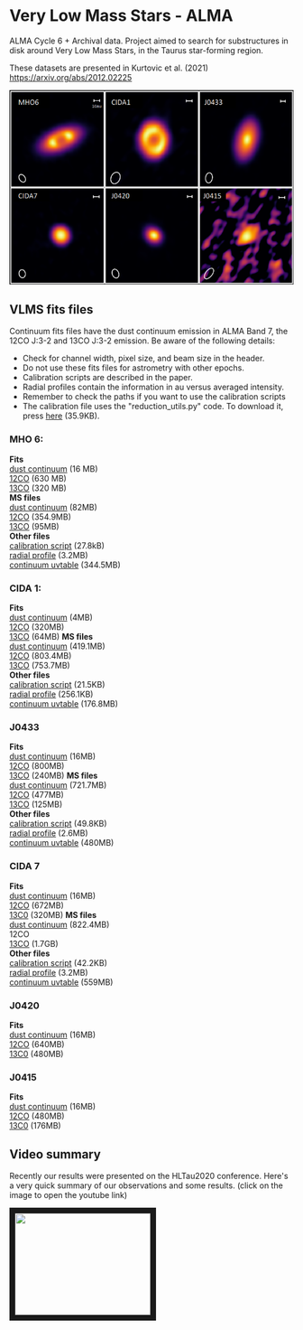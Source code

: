 # Very Low Mass Stars - ALMA 
ALMA Cycle 6 + Archival data. Project aimed to search for substructures in disk around Very Low Mass Stars, in the Taurus star-forming region.

These datasets are presented in Kurtovic et al. (2021) \
https://arxiv.org/abs/2012.02225


![Very Low Mass Stars, dust continuum emission](https://github.com/nicokurtovic/VLMS_ALMA_2018.1.00310.S/blob/main/VLMS.png)


## VLMS fits files
Continuum fits files have the dust continuum emission in ALMA Band 7, the 12CO J:3-2 and 13CO J:3-2 emission. Be aware of the following details:
- Check for channel width, pixel size, and beam size in the header.
- Do not use these fits files for astrometry with other epochs.
- Calibration scripts are described in the paper.
- Radial profiles contain the information in au versus averaged intensity.
- Remember to check the paths if you want to use the calibration scripts
- The calibration file uses the "reduction_utils.py" code. To download it, press [here](https://keeper.mpdl.mpg.de/f/55daac56ec5d4521b3f2/?dl=1) (35.9KB).


### MHO 6:
**Fits**\
[dust continuum](https://keeper.mpdl.mpg.de/f/5fa330b9cc724ceb851a/?dl=1) (16 MB)\
[12CO](https://keeper.mpdl.mpg.de/f/39b6c4de8a274d59933e/?dl=1) (630 MB)\
[13CO](https://keeper.mpdl.mpg.de/f/a9328b759ff7496bbab4/?dl=1) (320 MB)\
**MS files**\
[dust continuum](https://keeper.mpdl.mpg.de/f/cc584fa6200e4d6a9819/?dl=1) (82MB)\
[12CO](https://keeper.mpdl.mpg.de/f/864999fb5082455b8ee0/?dl=1) (354.9MB)\
[13CO](https://keeper.mpdl.mpg.de/f/4aa46bd4a0f944dbabe1/?dl=1) (95MB)\
**Other files**\
[calibration script](https://keeper.mpdl.mpg.de/f/8d65415537904192a577/?dl=1) (27.8kB)\
[radial profile](https://keeper.mpdl.mpg.de/f/a4e7def933554f73a792/?dl=1) (3.2MB)\
[continuum uvtable](https://keeper.mpdl.mpg.de/f/7d33c19098bb4d5eb2fb/?dl=1) (344.5MB)


### CIDA 1:
**Fits**\
[dust continuum](https://keeper.mpdl.mpg.de/f/6b399ef73836456886a8/?dl=1) (4MB)\
[12CO](https://keeper.mpdl.mpg.de/f/90f665f01d864cd5be7d/?dl=1) (320MB)\
[13CO](https://keeper.mpdl.mpg.de/f/0136f7fa97e7495aaf32/?dl=1) (64MB)
**MS files**\
[dust continuum](https://keeper.mpdl.mpg.de/f/0c788237e7c540f38985/?dl=1) (419.1MB)\
[12CO](https://keeper.mpdl.mpg.de/f/1896f984c60b40c7b526/?dl=1) (803.4MB)\
[13CO](https://keeper.mpdl.mpg.de/f/470a28238b6544659d97/?dl=1) (753.7MB)\
**Other files**\
[calibration script](https://keeper.mpdl.mpg.de/f/9e5cc38c75364c79a6f0/?dl=1) (21.5KB)\
[radial profile](https://keeper.mpdl.mpg.de/f/c0b08c05b09e470785d2/?dl=1) (256.1KB)\
[continuum uvtable](https://keeper.mpdl.mpg.de/f/f49f1c15f79b42229526/?dl=1) (176.8MB)


### J0433
**Fits**\
[dust continuum](https://keeper.mpdl.mpg.de/f/13b2fd330050461cb32a/?dl=1) (16MB)\
[12CO](https://keeper.mpdl.mpg.de/f/5e8ff037799e44cf8439/?dl=1) (800MB)\
[13CO](https://keeper.mpdl.mpg.de/f/1b8206cf3bee4b80b249/?dl=1) (240MB)
**MS files**\
[dust continuum](https://keeper.mpdl.mpg.de/f/98794f07d622419eb9e2/?dl=1) (721.7MB)\
[12CO](https://keeper.mpdl.mpg.de/f/8d66bef38a914e22afa2/?dl=1) (477MB)\
[13CO](https://keeper.mpdl.mpg.de/f/63d5cb7efff447b8930b/?dl=1) (125MB)\
**Other files**\
[calibration script](https://keeper.mpdl.mpg.de/f/346c47e0d7ac46b3a044/?dl=1) (49.8KB)\
[radial profile](https://keeper.mpdl.mpg.de/f/ad1aed925f144ab2ad81/?dl=1) (2.6MB)\
[continuum uvtable](https://keeper.mpdl.mpg.de/f/de810d63faa245258aed/?dl=1) (480MB)


### CIDA 7
**Fits**\
[dust continuum](https://keeper.mpdl.mpg.de/f/5a0c0cc759b1459e8c09/?dl=1) (16MB)\
[12CO](https://keeper.mpdl.mpg.de/f/743c5250a76b432e9464/?dl=1) (672MB)\
[13C0](https://keeper.mpdl.mpg.de/f/c29f12d5b3734999b283/?dl=1) (320MB)
**MS files**\
[dust continuum](https://keeper.mpdl.mpg.de/f/91d2a2b9100d4466b747/?dl=1) (822.4MB)\
12CO\
[13CO](https://keeper.mpdl.mpg.de/f/33a5d96d7a884a67ba82/?dl=1) (1.7GB)\
**Other files**\
[calibration script](https://keeper.mpdl.mpg.de/f/eb877c595c1e4635a8d2/?dl=1) (42.2KB)\
[radial profile](https://keeper.mpdl.mpg.de/f/81b71854f8cd43788b27/?dl=1) (3.2MB)\
[continuum uvtable](https://keeper.mpdl.mpg.de/f/24cf7f2e56fc4563b36e/?dl=1) (559MB)


### J0420
**Fits**\
[dust continuum](https://keeper.mpdl.mpg.de/f/1b62246ff37e477c9f11/?dl=1) (16MB)\
[12CO](https://keeper.mpdl.mpg.de/f/c5de89925e104f9b8eb9/?dl=1) (640MB)\
[13C0](https://keeper.mpdl.mpg.de/f/ff44935879474bc9b091/?dl=1) (480MB)

### J0415
**Fits**\
[dust continuum](https://keeper.mpdl.mpg.de/f/24b3998ee92f4b5bb1b9/?dl=1) (16MB)\
[12CO](https://keeper.mpdl.mpg.de/f/f11865e2c6f34920a237/?dl=1) (480MB)\
[13C0](https://keeper.mpdl.mpg.de/f/e157a6be5cd2412590a2/?dl=1) (176MB)


## Video summary

Recently our results were presented on the HLTau2020 conference. Here's a very quick summary of our observations and some results. (click on the image to open the youtube link)

<a href="https://www.youtube.com/watch?v=b0trglKMi9g
" target="_blank"><img src="http://img.youtube.com/vi/b0trglKMi9g/0.jpg" 
alt="" width="240" height="180" border="10" /></a>
